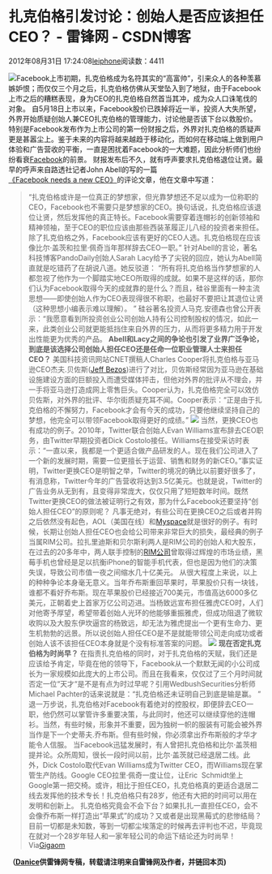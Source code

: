 
# 扎克伯格引发讨论：创始人是否应该担任CEO？ - 雷锋网 - CSDN博客


2012年08月31日 17:24:08[leiphone](https://me.csdn.net/leiphone)阅读数：4411


![](http://www.leiphone.com/wp-content/uploads/2012/08/za.jpg)Facebook上市初期，扎克伯格成为名符其实的“高富帅”，引来众人的各种羡慕嫉妒恨；而仅仅三个月之后，扎克伯格仿佛从天堂坠入到了地狱，由于Facebook上市之后的糟糕表现，身为CEO的扎克伯格自然首当其冲，成为众人口诛笔伐的对象。
自5月18日上市以来，Facebook股价已跌掉将近一半，投资人大失所望，外界开始质疑创始人兼CEO扎克伯格的管理能力，讨论他是否该下台以救股价。特别是Facebook发布作为上市公司的第一份财报之后，外界对扎克伯格的质疑声更是甚嚣尘上。鉴于未来的内容将越来越趋于移动化，而如何在移动端上做到用户体验和广告营收的平衡，一直是困扰着Facebook的一大难题，因此分析师们也纷纷看衰[Facebook](http://www.leiphone.com/tag/facebook)的前景。
财报发布后不久，就有呼声要求扎克伯格退位让贤。最早的呼声来自路透社记者John Abell的写的一篇[《Facebook
 needs a new CEO》](http://blogs.reuters.com/mediafile/2012/07/26/facebook-needs-a-new-ceo/)的评论文章，他在文章中写道：
> “扎克伯格或许是一位真正的梦想家，但光靠梦想还不足以成为一位称职的CEO，Facebook也不需要只是梦想家的CEO。换句话说，扎克伯格应该退位让贤，然后发挥他的真正特长。Facebook需要穿着连帽衫的创新领袖和精神领袖，至于CEO的职位应该由那些西装革履正儿八经的投资者来担任。除了扎克伯格之外，Facebook应该有更好的CEO人选。扎克伯格现在应该像比尔·盖茨和拉里·佩奇当年那样辞去CEO一职。”
针对Abell的言论，著名科技博客PandoDaily创始人Sarah Lacy给予了尖锐的回应，她认为Abell简直就是吃错药了在胡说八道。她反驳道：
> “所有将扎克伯格当作梦想家的人都忽视了他作为一个脚踏实地CEO所取得的成就。如果不是这样的话，那你们认为Facebook取得今天的成就靠的是什么？而且，硅谷里面有一种主流思想——即使创始人作为CEO表现得很不称职，也最好不要把让其退位让贤（这种思想小编表示难以理解）。 ”
硅谷著名投资人马克.安德森也曾公开表示：“我愿意看到所投资创业公司创始人持有公司控制股权的情况，如此一来，此类创业公司就更能抵挡住来自外界的压力，从而将更多精力用于开发出性能更为优秀的产品。
**Abell和Lacy之间的争论也引发了业界广泛争论，到底是该选择公司创始人担任CEO还是任命一位职业管理人士来担任CEO？**
美国科技资讯网站CNET撰稿人Charles Cooper将扎克伯格与亚马逊CEO杰夫.贝佐斯([Jeff
 Bezos](http://www.leiphone.com/0724-echo-jeff-bezos.html))进行了对比，贝佐斯经常因为亚马逊在基础设施建设方面的巨额投入而遭受媒体抨击，但他对外界的批评从不理会，并一手将亚马逊打造成网上零售巨头。Cooper认为，扎克伯格完全可以效仿贝佐斯，对外界的批评、华尔街质疑充耳不闻。Cooper表示：“正是由于扎克伯格的不懈努力，Facebook才会有今天的成功，只要他继续坚持自己的梦想，他完全可以带领Facebook取得更好的成绩。”
![](http://www.leiphone.com/wp-content/uploads/2012/08/be.jpg)
当然，更换CEO也有成功的例子。2010年，Twitter联合创始人Evan Williams宣布辞去CEO职务，由Twitter早期投资者Dick Costolo接任。Williams在接受采访时表示：“一直以来，我都是一个更适合做产品研发的人。现在我们公司进入了一个新的发展时期，需要一位更擅长于运营、销售和财务的新CEO。”事实证明，Twitter更换CEO是明智之举，Twitter的境况的确比以前要好很多了，有消息称，Twitter今年的广告营收将达到3.5亿美元。也就是说，Twitter的广告业务从无到有，且变得非常庞大，仅仅只用了短短数年时间。既然Twitter更换CEO的做法被证明行之有效，那为什么Facebook还要坚持“创始人担任CEO”的原则呢？
凡事无绝对，有些公司在更换CEO之后或者并购之后依然没有起色，AOL（美国在线）和[Myspace](http://www.leiphone.com/?s=Myspace)就是很好的例子。有时候，长期让创始人担任CEO也会给公司带来非常巨大的损失，最经典的例子当属RIM公司。拉扎里迪斯和贝尔斯利两人是RIM公司的创始人和大股东，在过去的20多年中，两人联手控制的[RIM公司](http://www.leiphone.com/120810rim.html)曾取得过辉煌的市场业绩，黑莓手机也曾经是足以抗衡iPhone的智能手机代表，但也是因为他们的决策失误，导致公司市值一夜之间缩水几十亿美元。
从很大程度上来说，以上的种种争论本身毫无意义。当年乔布斯重回苹果时，苹果股价只有一块钱，谁都不看好乔布斯。现在苹果股价已经接近700美元，市值高达6000多亿美元，正朝着史上首家万亿公司迈进。当杨致远宣布担任雅虎CEO时，人们对他寄予厚望，希望带着创始人光环的他能够重振雅虎，但成功阻退了微软收购以及大股东伊坎逼宫的杨致远，却无法为雅虎提出一个更有生命力、更生机勃勃的远景。所以说创始人担任CEO是不是就能带领公司走向成功或者创始人该不该担任CEO本身就是个没有标准答案的问题。
![](http://www.leiphone.com/wp-content/uploads/2012/08/20090917110230415.jpg)
**现在否定扎克伯格为时尚早？**
在指责扎克伯格的同时，对于扎克伯格的天赋，我们还是应该给予肯定，毕竟在他的领导下，Facebook从一个默默无闻的小公司成长为一家规模如此庞大的上市公司。而且在我看来，仅仅过了三个月时间就否定一位“天才“是不是有点为时过早呢？引用WedbushSecurities分析师Michael Pachter的话来说就是：“扎克伯格还未证明自己到底是输是赢。 ”
退一万步说，扎克伯格对Facebook有着绝对的控股权，即便辞去CEO一职，他仍然可以掌管许多重要决策，与此同时，他还可以继续穿他的连帽衫。当然，有些时候，形象并不重要，因为独树一帜的服装有可能会被外界当作是下一个史蒂夫.乔布斯。但有些时候，你必须拿出乔布斯般的才华才能令人信服。
当Facebook迅猛发展时，有人曾把扎克伯格和比尔·盖茨相提并论。众所周知，很长一段时间以前，比尔·盖茨就已经退居二线。此外，Dick Costolo取代Evan Williams成为Twitter CEO，而Williams现在掌管生产防线。Google CEO拉里·佩奇一度让位，让Eric  Schmidt坐上Google第一把交椅。或许，相比于担任CEO，扎克伯格真的更适合退居二线去发挥他的技术专长！扎克伯格只有28岁，他还有大把的时间可以用在发明和创新上。
扎克伯格究竟会不会下台？如果扎扎一直担任CEO，会不会像乔布斯一样打造出“苹果式”的成功？又或者是出现黑莓式的悲惨结局？目前一切都是未知数，等到一切都尘埃落定的时候再去评判也不迟，毕竟现在就对一个28岁年轻人和一家年轻公司的命运下结论还为时尚早！
Via[Gigaom](http://gigaom.com/2012/08/30/mark-zuckerberg-and-the-founder-as-ceo-problem/)

**（****[Danice](http://www.leiphone.com/author/danice)****供****雷锋网****专稿，转载请注明来自雷锋网及作者，并链回本页)**

